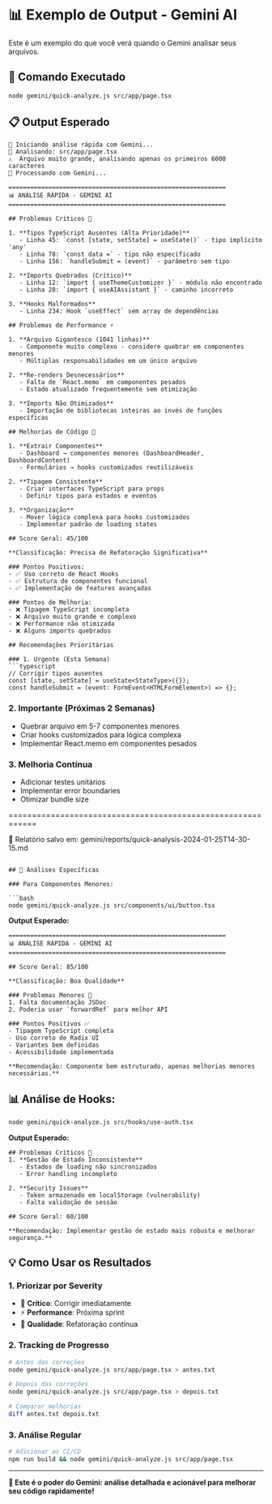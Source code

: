 # 📊 Exemplo de Output - Gemini AI

Este é um exemplo do que você verá quando o Gemini analisar seus arquivos.

## 🚀 Comando Executado

```bash
node gemini/quick-analyze.js src/app/page.tsx
```

## 📋 Output Esperado

```
🚀 Iniciando análise rápida com Gemini...
📄 Analisando: src/app/page.tsx
⚠️  Arquivo muito grande, analisando apenas os primeiros 6000 caracteres
🤖 Processando com Gemini...

============================================================
📊 ANÁLISE RÁPIDA - GEMINI AI
============================================================

## Problemas Críticos 🔴

1. **Tipos TypeScript Ausentes (Alta Prioridade)**
   - Linha 45: `const [state, setState] = useState()` - tipo implícito 'any'
   - Linha 78: `const data =` - tipo não especificado
   - Linha 156: `handleSubmit = (event)` - parâmetro sem tipo

2. **Imports Quebrados (Crítico)**
   - Linha 12: `import { useThemeCustomizer }` - módulo não encontrado
   - Linha 28: `import { useAIAssistant }` - caminho incorreto

3. **Hooks Malformados**
   - Linha 234: Hook `useEffect` sem array de dependências

## Problemas de Performance ⚡

1. **Arquivo Gigantesco (1041 linhas)**
   - Componente muito complexo - considere quebrar em componentes menores
   - Múltiplas responsabilidades em um único arquivo

2. **Re-renders Desnecessários**
   - Falta de `React.memo` em componentes pesados
   - Estado atualizado frequentemente sem otimização

3. **Imports Não Otimizados**
   - Importação de bibliotecas inteiras ao invés de funções específicas

## Melhorias de Código 📝

1. **Extrair Componentes**
   - Dashboard → componentes menores (DashboardHeader, DashboardContent)
   - Formulários → hooks customizados reutilizáveis

2. **Tipagem Consistente**
   - Criar interfaces TypeScript para props
   - Definir tipos para estados e eventos

3. **Organização**
   - Mover lógica complexa para hooks customizados
   - Implementar padrão de loading states

## Score Geral: 45/100

**Classificação: Precisa de Refatoração Significativa**

### Pontos Positivos:
- ✅ Uso correto de React Hooks
- ✅ Estrutura de componentes funcional
- ✅ Implementação de features avançadas

### Pontos de Melhoria:
- ❌ Tipagem TypeScript incompleta
- ❌ Arquivo muito grande e complexo  
- ❌ Performance não otimizada
- ❌ Alguns imports quebrados

## Recomendações Prioritárias

### 1. Urgente (Esta Semana)
```typescript
// Corrigir tipos ausentes
const [state, setState] = useState<StateType>({});
const handleSubmit = (event: FormEvent<HTMLFormElement>) => {};
```

### 2. Importante (Próximas 2 Semanas)
- Quebrar arquivo em 5-7 componentes menores
- Criar hooks customizados para lógica complexa
- Implementar React.memo em componentes pesados

### 3. Melhoria Contínua
- Adicionar testes unitários
- Implementar error boundaries
- Otimizar bundle size

============================================================

💾 Relatório salvo em: gemini/reports/quick-analysis-2024-01-25T14-30-15.md
```

## 🎯 Análises Específicas

### Para Componentes Menores:

```bash
node gemini/quick-analyze.js src/components/ui/button.tsx
```

**Output Esperado:**
```
============================================================
📊 ANÁLISE RÁPIDA - GEMINI AI
============================================================

## Score Geral: 85/100

**Classificação: Boa Qualidade**

### Problemas Menores 📝
1. Falta documentação JSDoc
2. Poderia usar `forwardRef` para melhor API

### Pontos Positivos ✅
- Tipagem TypeScript completa
- Uso correto de Radix UI
- Variantes bem definidas
- Acessibilidade implementada

**Recomendação: Componente bem estruturado, apenas melhorias menores necessárias.**
```

## 📊 Análise de Hooks:

```bash
node gemini/quick-analyze.js src/hooks/use-auth.tsx
```

**Output Esperado:**
```
## Problemas Críticos 🔴
1. **Gestão de Estado Inconsistente**
   - Estados de loading não sincronizados
   - Error handling incompleto

2. **Security Issues**
   - Token armazenado em localStorage (vulnerability)
   - Falta validação de sessão

## Score Geral: 60/100

**Recomendação: Implementar gestão de estado mais robusta e melhorar segurança.**
```

## 💡 Como Usar os Resultados

### 1. Priorizar por Severity
- 🔴 **Crítico**: Corrigir imediatamente
- ⚡ **Performance**: Próxima sprint
- 📝 **Qualidade**: Refatoração contínua

### 2. Tracking de Progresso
```bash
# Antes das correções
node gemini/quick-analyze.js src/app/page.tsx > antes.txt

# Depois das correções
node gemini/quick-analyze.js src/app/page.tsx > depois.txt

# Comparar melhorias
diff antes.txt depois.txt
```

### 3. Análise Regular
```bash
# Adicionar ao CI/CD
npm run build && node gemini/quick-analyze.js src/app/page.tsx
```

---

**🎯 Este é o poder do Gemini: análise detalhada e acionável para melhorar seu código rapidamente!** 